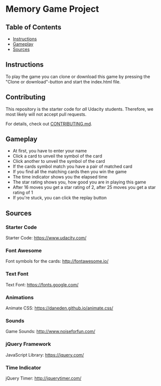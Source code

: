 # Memory Game Project

## Table of Contents

* [Instructions](#instructions)
* [Gameplay](#gameplay)
* [Sources](#sources)

## Instructions

To play the game you can clone or download this game by pressing the "Clone or download"-button and start the index.html file.


## Contributing

This repository is the starter code for _all_ Udacity students. Therefore, we most likely will not accept pull requests.

For details, check out [CONTRIBUTING.md](CONTRIBUTING.md).

## Gameplay

- At first, you have to enter your name
- Click a card to unveil the symbol of the card
- Click another to unveil the symbol of the card
- If the cards symbol match you have a pair of matched card
- If you find all the matching cards then you win the game
- The time indicator shows you the elapsed time
- The star rating shows you, how good you are in playing this game
- After 16 moves you get a star rating of 2, after 25 moves you get a star rating of 1
- If you're stuck, you can click the replay button

## Sources

### Starter Code
Starter Code: https://www.udacity.com/

### Font Awesome
Font symbols for the cards:  http://fontawesome.io/

### Text Font
Text Font: https://fonts.google.com/

### Animations
Animate CSS: https://daneden.github.io/animate.css/

### Sounds
Game Sounds: http://www.noiseforfun.com/

### jQuery Framework
JavaScript Library: https://jquery.com/

### Time Indicator
jQuery Timer: http://jquerytimer.com/
